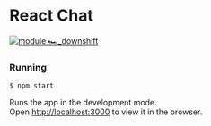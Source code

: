 # React Chat
[![module 🏎_downshift](https://img.shields.io/badge/module-🏎_downshift-lightgray.svg)](https://github.com/paypal/downshift)

### Running
```
$ npm start
```

Runs the app in the development mode.<br>
Open [http://localhost:3000](http://localhost:3000) to view it in the browser.
